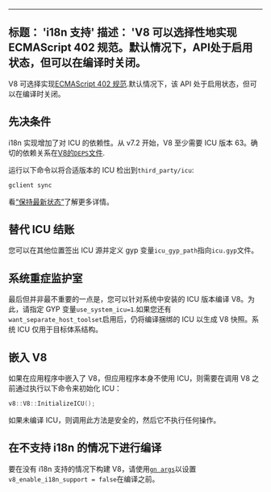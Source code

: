 ***

## 标题： 'i18n 支持'&#xA;描述： 'V8 可以选择性地实现 ECMAScript 402 规范。默认情况下，API处于启用状态，但可以在编译时关闭。

V8 可选择实现[ECMAScript 402 规范](https://tc39.es/ecma402/).默认情况下，该 API 处于启用状态，但可以在编译时关闭。

## 先决条件

i18n 实现增加了对 ICU 的依赖性。从 v7.2 开始，V8 至少需要 ICU 版本 63。确切的依赖关系在[V8的`DEPS`文件](https://chromium.googlesource.com/v8/v8.git/+/master/DEPS).

运行以下命令以将合适版本的 ICU 检出到`third_party/icu`:

```bash
gclient sync
```

看[“保持最新状态”](/docs/source-code#staying-up-to-date)了解更多详情。

## 替代 ICU 结账

您可以在其他位置签出 ICU 源并定义 gyp 变量`icu_gyp_path`指向`icu.gyp`文件。

## 系统重症监护室

最后但并非最不重要的一点是，您可以针对系统中安装的 ICU 版本编译 V8。为此，请指定 GYP 变量`use_system_icu=1`.如果您还有`want_separate_host_toolset`启用后，仍将编译捆绑的 ICU 以生成 V8 快照。系统 ICU 仅用于目标体系结构。

## 嵌入 V8

如果在应用程序中嵌入了 V8，但应用程序本身不使用 ICU，则需要在调用 V8 之前通过执行以下命令来初始化 ICU：

```cpp
v8::V8::InitializeICU();
```

如果未编译 ICU，则调用此方法是安全的，然后它不执行任何操作。

## 在不支持 i18n 的情况下进行编译

要在没有 i18n 支持的情况下构建 V8，请使用[`gn args`](/docs/build-gn#gn)以设置`v8_enable_i18n_support = false`在编译之前。

